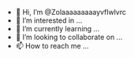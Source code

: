 - 👋 Hi, I’m @Zolaaaaaaaaayvflwlvrc
- 👀 I’m interested in ...
- 🌱 I’m currently learning ...
- 💞️ I’m looking to collaborate on ...
- 📫 How to reach me ...

<!---
Zolaaaaaaaaayvflwlvrc/Zolaaaaaaaaayvflwlvrc is a ✨ special ✨ repository because its `README.md` (this file) appears on your GitHub profile.
You can click the Preview link to take a look at your changes.
--->
